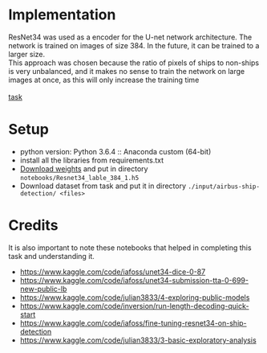 # Implementation 
ResNet34 was used as a encoder for the U-net network architecture. 
The network is trained on images of size 384. 
In the future, it can be trained to a larger size.
<br> 
This approach was chosen because the ratio of pixels of ships to non-ships is very unbalanced, and it makes no sense to train the network on large images at once, as this will only increase the training time  
<br>
[task](https://www.kaggle.com/c/airbus-ship-detection/overview)

# Setup 
- python version: Python 3.6.4 :: Anaconda custom (64-bit)
- install all the libraries from requirements.txt
- [Download weights](https://drive.google.com/file/d/1GXtzxA8plwZEfGU5_aoJuGTNsj5WpMSD/view?usp=sharing) and put in directory `notebooks/Resnet34_lable_384_1.h5`
- Download dataset from task and put it in directory `./input/airbus-ship-detection/ <files>`
 
# Credits 
It is also important to note these notebooks that helped in completing this task and understanding it.
- https://www.kaggle.com/code/iafoss/unet34-dice-0-87
- https://www.kaggle.com/code/iafoss/unet34-submission-tta-0-699-new-public-lb
- https://www.kaggle.com/code/julian3833/4-exploring-public-models
- https://www.kaggle.com/code/inversion/run-length-decoding-quick-start
- https://www.kaggle.com/code/iafoss/fine-tuning-resnet34-on-ship-detection
- https://www.kaggle.com/code/julian3833/3-basic-exploratory-analysis
